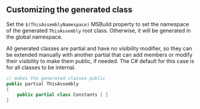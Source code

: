 ## Customizing the generated class

Set the `$(ThisAssemblyNamespace)` MSBuild property to set the namespace of the 
generated `ThisAssembly` root class. Otherwise, it will be generated in the global namespace.

All generated classes are partial and have no visibility modifier, so they can be extended 
manually with another partial that can add members or modify their visibility to make them 
public, if needed. The C# default for this case is for all classes to be internal.

```csharp
// makes the generated classes public
public partial ThisAssembly 
{
    public partial class Constants { }
}
```
